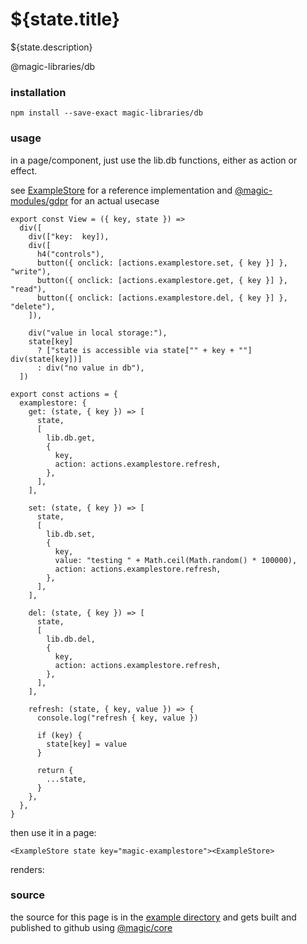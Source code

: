 # ${state.title}

${state.description}

<GitBadges>@magic-libraries/db</GitBadges>

### installation

`npm install --save-exact magic-libraries/db`

### usage

in a page/component, just use the lib.db functions, either as action or effect.

see [ExampleStore](https://github.com/magic-libraries/db/blob/master/example/assets/ExampleStore.mjs)
for a reference implementation and
[@magic-modules/gdpr](https://github.com/magic-modules/gdpr)
for an actual usecase

```
export const View = ({ key, state }) =>
  div([
    div(["key:  key]),
    div([
      h4("controls"),
      button({ onclick: [actions.examplestore.set, { key }] }, "write"),
      button({ onclick: [actions.examplestore.get, { key }] }, "read"),
      button({ onclick: [actions.examplestore.del, { key }] }, "delete"),
    ]),

    div("value in local storage:"),
    state[key]
      ? ["state is accessible via state["" + key + ""] div(state[key])]
      : div("no value in db"),
  ])

export const actions = {
  examplestore: {
    get: (state, { key }) => [
      state,
      [
        lib.db.get,
        {
          key,
          action: actions.examplestore.refresh,
        },
      ],
    ],

    set: (state, { key }) => [
      state,
      [
        lib.db.set,
        {
          key,
          value: "testing " + Math.ceil(Math.random() * 100000),
          action: actions.examplestore.refresh,
        },
      ],
    ],

    del: (state, { key }) => [
      state,
      [
        lib.db.del,
        {
          key,
          action: actions.examplestore.refresh,
        },
      ],
    ],

    refresh: (state, { key, value }) => {
      console.log("refresh { key, value })

      if (key) {
        state[key] = value
      }

      return {
        ...state,
      }
    },
  },
}
```

then use it in a page:

`<ExampleStore state key="magic-examplestore"><ExampleStore>`

renders:

<ExampleStore state key="magic-examplestore"></ExampleStore>

### source

the source for this page is in the
[example directory](https://github.com/magic-libraries/db/tree/master/example)
and gets built and published to github using
[@magic/core](https://github.com/magic/core)
